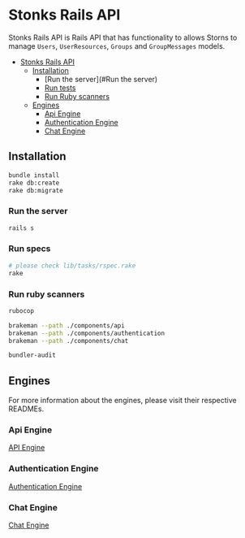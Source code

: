 # Stonks Rails API

Stonks Rails API is Rails API that has functionality to allows Storns to manage `Users`, `UserResources`, `Groups` and `GroupMessages` models.

- [Stonks Rails API](#stonks-rails-api)
  - [Installation](#installation)
    - [Run the server](#Run the server)
    - [Run tests](#run-tests)
    - [Run Ruby scanners](#run-ruby-scanners)
  - [Engines](#engines)
    - [Api Engine](#api-engine)
    - [Authentication Engine](#authentication-engine)
    - [Chat Engine](#Chat-engine)

## Installation

```bash
bundle install
rake db:create
rake db:migrate
```

### Run the server

```bash
rails s
```

### Run specs

```bash
# please check lib/tasks/rspec.rake
rake
```

### Run ruby scanners

```bash
rubocop

brakeman --path ./components/api
brakeman --path ./components/authentication
brakeman --path ./components/chat

bundler-audit
```

## Engines

For more information about the engines, please visit their respective READMEs.

### Api Engine

[API Engine](https://gitlab.com/vbrazo/chat_rails_api/-/blob/master/components/api/README.md)

### Authentication Engine

[Authentication Engine](https://gitlab.com/vbrazo/chat_rails_api/-/blob/master/components/authentication/README.md)

### Chat Engine

[Chat Engine](https://gitlab.com/vbrazo/chat_rails_api/-/blob/master/components/chat/README.md)
